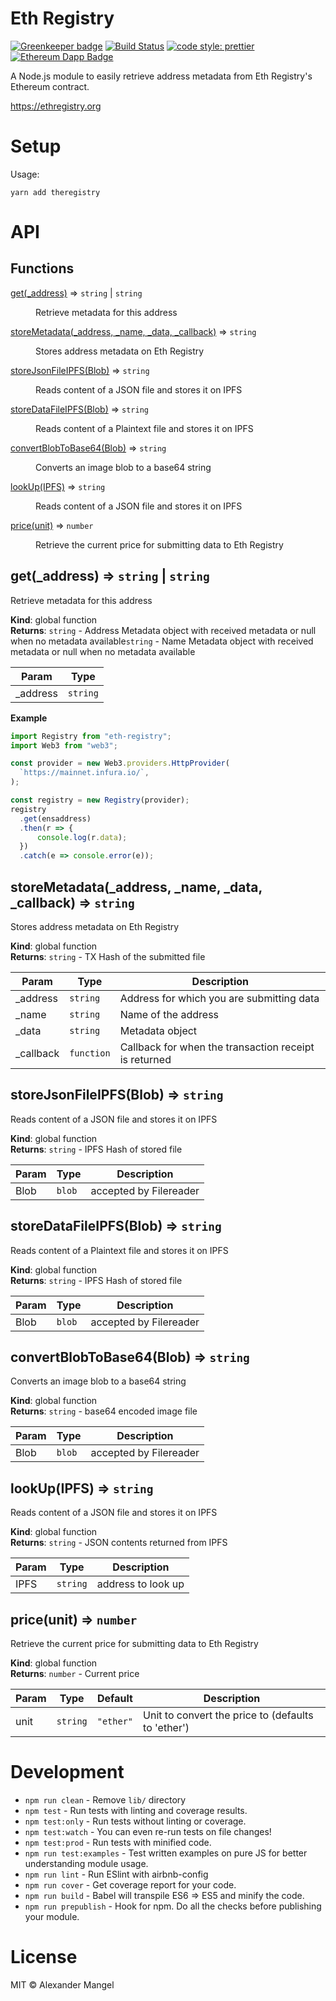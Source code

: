 # Eth Registry

[![Greenkeeper badge](https://badges.greenkeeper.io/ethtective/cafe.svg)](https://greenkeeper.io/) [![Build
Status](https://travis-ci.com/Cygnusfear/theregistry.npm.svg?token=J95RxJssBScLdG1sc76e&branch=master)](https://travis-ci.com/ethtective/cafe)
[![code style:
prettier](https://img.shields.io/badge/code_style-prettier-ff69b4.svg)](https://github.com/prettier/prettier)
[![Ethereum Dapp
Badge](https://img.shields.io/badge/web3-app-00ffd9.svg?longcache=true&logo=Ethereum&logoColor=white&style=flat&logoWidth=12)](http://www.ethereum.org)

A Node.js module to easily retrieve address metadata from Eth Registry's Ethereum contract.

https://ethregistry.org

# Setup

Usage:

`yarn add theregistry`

# API

## Functions

<dl>
<dt><a href="#get">get(_address)</a> ⇒ <code>string</code> | <code>string</code></dt>
<dd><p>Retrieve metadata for this address</p>
</dd>
<dt><a href="#storeMetadata">storeMetadata(_address, _name, _data, _callback)</a> ⇒ <code>string</code></dt>
<dd><p>Stores address metadata on Eth Registry</p>
</dd>
<dt><a href="#storeJsonFileIPFS">storeJsonFileIPFS(Blob)</a> ⇒ <code>string</code></dt>
<dd><p>Reads content of a JSON file and stores it on IPFS</p>
</dd>
<dt><a href="#storeDataFileIPFS">storeDataFileIPFS(Blob)</a> ⇒ <code>string</code></dt>
<dd><p>Reads content of a Plaintext file and stores it on IPFS</p>
</dd>
<dt><a href="#convertBlobToBase64">convertBlobToBase64(Blob)</a> ⇒ <code>string</code></dt>
<dd><p>Converts an image blob to a base64 string</p>
</dd>
<dt><a href="#lookUp">lookUp(IPFS)</a> ⇒ <code>string</code></dt>
<dd><p>Reads content of a JSON file and stores it on IPFS</p>
</dd>
<dt><a href="#price">price(unit)</a> ⇒ <code>number</code></dt>
<dd><p>Retrieve the current price for submitting data to Eth Registry</p>
</dd>
</dl>

<a name="get"></a>

## get(_address) ⇒ <code>string</code> \| <code>string</code>
Retrieve metadata for this address

**Kind**: global function  
**Returns**: <code>string</code> - Address Metadata object with received metadata or null when no metadata available<code>string</code> - Name Metadata object with received metadata or null when no metadata available  

| Param | Type |
| --- | --- |
| _address | <code>string</code> | 

**Example**  
```js
import Registry from "eth-registry";
import Web3 from "web3";

const provider = new Web3.providers.HttpProvider(
  `https://mainnet.infura.io/`,
);

const registry = new Registry(provider);
registry
  .get(ensaddress)
  .then(r => {
      console.log(r.data);
  })
  .catch(e => console.error(e));

```
<a name="storeMetadata"></a>

## storeMetadata(_address, _name, _data, _callback) ⇒ <code>string</code>
Stores address metadata on Eth Registry

**Kind**: global function  
**Returns**: <code>string</code> - TX Hash of the submitted file  

| Param | Type | Description |
| --- | --- | --- |
| _address | <code>string</code> | Address for which you are submitting data |
| _name | <code>string</code> | Name of the address |
| _data | <code>string</code> | Metadata object |
| _callback | <code>function</code> | Callback for when the transaction receipt is returned |

<a name="storeJsonFileIPFS"></a>

## storeJsonFileIPFS(Blob) ⇒ <code>string</code>
Reads content of a JSON file and stores it on IPFS

**Kind**: global function  
**Returns**: <code>string</code> - IPFS Hash of stored file  

| Param | Type | Description |
| --- | --- | --- |
| Blob | <code>blob</code> | accepted by Filereader |

<a name="storeDataFileIPFS"></a>

## storeDataFileIPFS(Blob) ⇒ <code>string</code>
Reads content of a Plaintext file and stores it on IPFS

**Kind**: global function  
**Returns**: <code>string</code> - IPFS Hash of stored file  

| Param | Type | Description |
| --- | --- | --- |
| Blob | <code>blob</code> | accepted by Filereader |

<a name="convertBlobToBase64"></a>

## convertBlobToBase64(Blob) ⇒ <code>string</code>
Converts an image blob to a base64 string

**Kind**: global function  
**Returns**: <code>string</code> - base64 encoded image file  

| Param | Type | Description |
| --- | --- | --- |
| Blob | <code>blob</code> | accepted by Filereader |

<a name="lookUp"></a>

## lookUp(IPFS) ⇒ <code>string</code>
Reads content of a JSON file and stores it on IPFS

**Kind**: global function  
**Returns**: <code>string</code> - JSON contents returned from IPFS  

| Param | Type | Description |
| --- | --- | --- |
| IPFS | <code>string</code> | address to look up |

<a name="price"></a>

## price(unit) ⇒ <code>number</code>
Retrieve the current price for submitting data to Eth Registry

**Kind**: global function  
**Returns**: <code>number</code> - Current price  

| Param | Type | Default | Description |
| --- | --- | --- | --- |
| unit | <code>string</code> | <code>&quot;ether&quot;</code> | Unit to convert the price to (defaults to 'ether') |


# Development

- `npm run clean` - Remove `lib/` directory
- `npm test` - Run tests with linting and coverage results.
- `npm test:only` - Run tests without linting or coverage.
- `npm test:watch` - You can even re-run tests on file changes!
- `npm test:prod` - Run tests with minified code.
- `npm run test:examples` - Test written examples on pure JS for better understanding module usage.
- `npm run lint` - Run ESlint with airbnb-config
- `npm run cover` - Get coverage report for your code.
- `npm run build` - Babel will transpile ES6 => ES5 and minify the code.
- `npm run prepublish` - Hook for npm. Do all the checks before publishing your module.

# License

MIT © Alexander Mangel